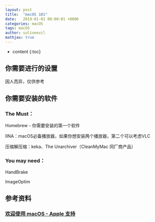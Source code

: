 ```yaml
---
layout: post
title:  "macOS 101"
date:   2019-01-01 00:00:01 +0800
categories: macOS
tags: macOS
author: suliveevil
mathjax: true
---
```


* content
{:toc}


## 你需要进行的设置

因人而异，仅供参考



## 你需要安装的软件

### The Must：

Homebrew - 你需要安装的第一个软件

IINA：macOS必备播放器，如果你想安装两个播放器，第二个可以考虑VLC

压缩解压缩：keka、The Unarchiver（CleanMyMac 同厂商产品）

### You may need：

HandBrake

ImageOptim



## 参考资料

### [欢迎使用 macOS - Apple 支持](https://support.apple.com/zh-cn/guide/mac-help/welcome/mac)

